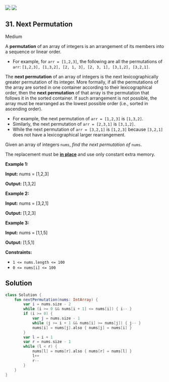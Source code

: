 [![](https://img.shields.io/github/stars/javadev/LeetCode-in-All?label=Stars&style=flat-square)](https://github.com/javadev/LeetCode-in-All)
[![](https://img.shields.io/github/forks/javadev/LeetCode-in-All?label=Fork%20me%20on%20GitHub%20&style=flat-square)](https://github.com/javadev/LeetCode-in-All/fork)

## 31\. Next Permutation

Medium

A **permutation** of an array of integers is an arrangement of its members into a sequence or linear order.

*   For example, for `arr = [1,2,3]`, the following are all the permutations of `arr`: `[1,2,3], [1,3,2], [2, 1, 3], [2, 3, 1], [3,1,2], [3,2,1]`.

The **next permutation** of an array of integers is the next lexicographically greater permutation of its integer. More formally, if all the permutations of the array are sorted in one container according to their lexicographical order, then the **next permutation** of that array is the permutation that follows it in the sorted container. If such arrangement is not possible, the array must be rearranged as the lowest possible order (i.e., sorted in ascending order).

*   For example, the next permutation of `arr = [1,2,3]` is `[1,3,2]`.
*   Similarly, the next permutation of `arr = [2,3,1]` is `[3,1,2]`.
*   While the next permutation of `arr = [3,2,1]` is `[1,2,3]` because `[3,2,1]` does not have a lexicographical larger rearrangement.

Given an array of integers `nums`, _find the next permutation of_ `nums`.

The replacement must be **[in place](http://en.wikipedia.org/wiki/In-place_algorithm)** and use only constant extra memory.

**Example 1:**

**Input:** nums = [1,2,3]

**Output:** [1,3,2]

**Example 2:**

**Input:** nums = [3,2,1]

**Output:** [1,2,3]

**Example 3:**

**Input:** nums = [1,1,5]

**Output:** [1,5,1]

**Constraints:**

*   `1 <= nums.length <= 100`
*   `0 <= nums[i] <= 100`

## Solution

```kotlin
class Solution {
    fun nextPermutation(nums: IntArray) {
        var i = nums.size - 2
        while (i >= 0 && nums[i + 1] <= nums[i]) { i-- }
        if (i >= 0) {
            var j = nums.size - 1
            while (j >= i + 1 && nums[i] >= nums[j]) { j-- }
            nums[i] = nums[j].also { nums[j] = nums[i] }
        }
        var l = i + 1
        var r = nums.size - 1
        while (l < r) {
            nums[l] = nums[r].also { nums[r] = nums[l] }
            l++
            r--
        }
    }
}
```